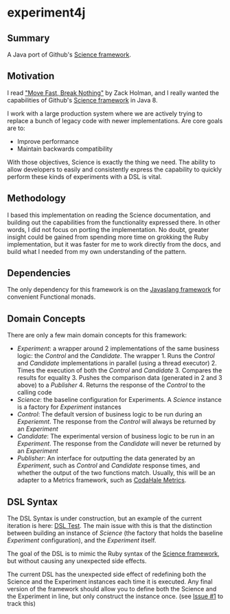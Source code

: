 experiment4j
============

Summary
-------
A Java port of Github's [Science framework](https://github.com/github/dat-science).

Motivation
----------
I read ["Move Fast, Break Nothing"](http://zachholman.com/talk/move-fast-break-nothing/) by Zack Holman, and I 
really wanted the capabilities of Github's [Science framework](https://github.com/github/dat-science) in Java 8.

I work with a large production system where we are actively trying to replace a bunch of legacy code with
newer implementations. Are core goals are to: 
* Improve performance
* Maintain backwards compatibility

With those objectives, Science is exactly the thing we need. The ability to allow developers to easily and consistently express the capability to quickly perform these kinds of experiments with a DSL is vital.

Methodology
-----------
I based this implementation on reading the Science documentation, and building out the capabilities from the
functionality expressed there. In other words, I did not focus on porting the implementation. No doubt, greater insight could be gained from spending more time on grokking the Ruby implementation, but it was faster for me to work directly from the docs, and build what I needed from my own understanding of the pattern.

Dependencies
------------
The only dependency for this framework is on the [Javaslang framework](http://javaslang.com/) for convenient Functional monads. 

Domain Concepts
---------------
There are only a few main domain concepts for this framework:

* _Experiment_: a wrapper around 2 implementations of the same business logic: the _Control_ and the _Candidate_. The wrapper   1. Runs the _Control_ and _Candidate_ implementations in parallel (using a thread executor)
  2. Times the execution of both the _Control_ and _Candidate_
  3. Compares the results for equality
  3. Pushes the comparison data (generated in 2 and 3 above) to a _Publisher_
  4. Returns the response of the _Control_ to the calling code
* _Science_: the baseline configuration for Experiments. A _Science_ instance is a factory for _Experiment_ instances
* _Control_: The default version of business logic to be run during an _Experiemnt_. The response from the _Control_ will always be returned by an _Experiment_
* _Candidate_: The experimental version of business logic to be run in an _Experiment_. The response from the _Candidate_ will never be returned by an _Experiment_
* _Publisher_: An interface for outputting the data generated by an _Experiment_, such as _Control_ and _Candidate_ response times, and whether the output of the two functions match. Usually, this will be an adapter to a Metrics framework, such as [CodaHale Metrics](http://mvnrepository.com/artifact/com.codahale.metrics).

DSL Syntax
----------
The DSL Syntax is under construction, but an example of the current iteration is here: [DSL Test](https://github.com/dannwebster/experiment4j/blob/master/src/test/java/com/crypticmission/exp/ExperimentTest.java).
The main issue with this is that the distinction between building an instance of _Science_ (the factory that holds the 
baseline _Experiment_ configuration), and the _Experiment_ itself.

The goal of the DSL is to mimic the Ruby syntax of the [Science framework](https://github.com/github/dat-science),
but without causing any unexpected side effects.

The current DSL has the unexpected side effect of redefining both the Science and the Experiment instances each time it is
executed. Any final version of the framework should allow you to define both the Science and the Experiment in line, but
only construct the instance once. (see [Issue #1](https://github.com/dannwebster/experiment4j/issues/1) to track this)


